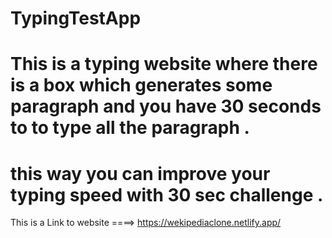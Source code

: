 # TypingTestApp
# This is a typing website where there is a box which generates some paragraph and you have 30 seconds to to type all the paragraph .
# this way you can improve your typing speed with 30 sec challenge .

This is a Link to website ====>   https://wekipediaclone.netlify.app/

